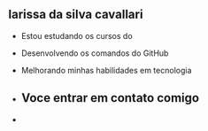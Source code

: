 ## larissa da silva cavallari ##

- Estou estudando os cursos do 
- Desenvolvendo os comandos do GitHub
- Melhorando minhas habilidades em tecnologia

- ## Voce entrar em contato comigo ##

- 
